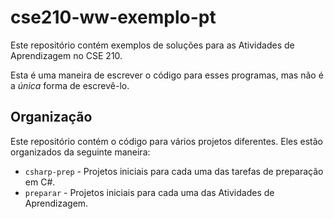 # cse210-ww-exemplo-pt
Este repositório contém exemplos de soluções para as Atividades de Aprendizagem no CSE 210.

Esta é uma maneira de escrever o código para esses programas, mas não é a _única_ forma de escrevê-lo.

## Organização
Este repositório contém o código para vários projetos diferentes. Eles estão organizados da seguinte maneira:

* `csharp-prep` - Projetos iniciais para cada uma das tarefas de preparação em C#.
* `preparar` - Projetos iniciais para cada uma das Atividades de Aprendizagem.
